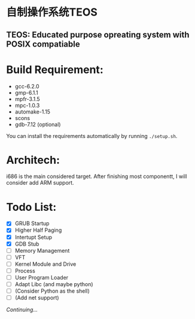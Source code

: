 # 自制操作系统TEOS
## TEOS: Educated purpose opreating system with POSIX compatiable

Build Requirement:
============
* gcc-6.2.0
* gmp-6.1.1
* mpfr-3.1.5
* mpc-1.0.3
* automake-1.15
* scons
* gdb-7.12 (optional)

You can install the requirements automatically by running `./setup.sh`.

Architech:
===========
i686 is the main considered target. 
After finishing most componentt, I will consider add ARM support.

Todo List:
==========
- [x] GRUB Startup
- [x] Higher Half Paging
- [x] Intertupt Setup
- [x] GDB Stub
- [ ] Memory Management
- [ ] VFT
- [ ] Kernel Module and Drive
- [ ] Process
- [ ] User Program Loader
- [ ] Adapt Libc (and maybe python)
- [ ] \(Consider Python as the shell\)
- [ ] \(Add net support\)

*Continuing...*